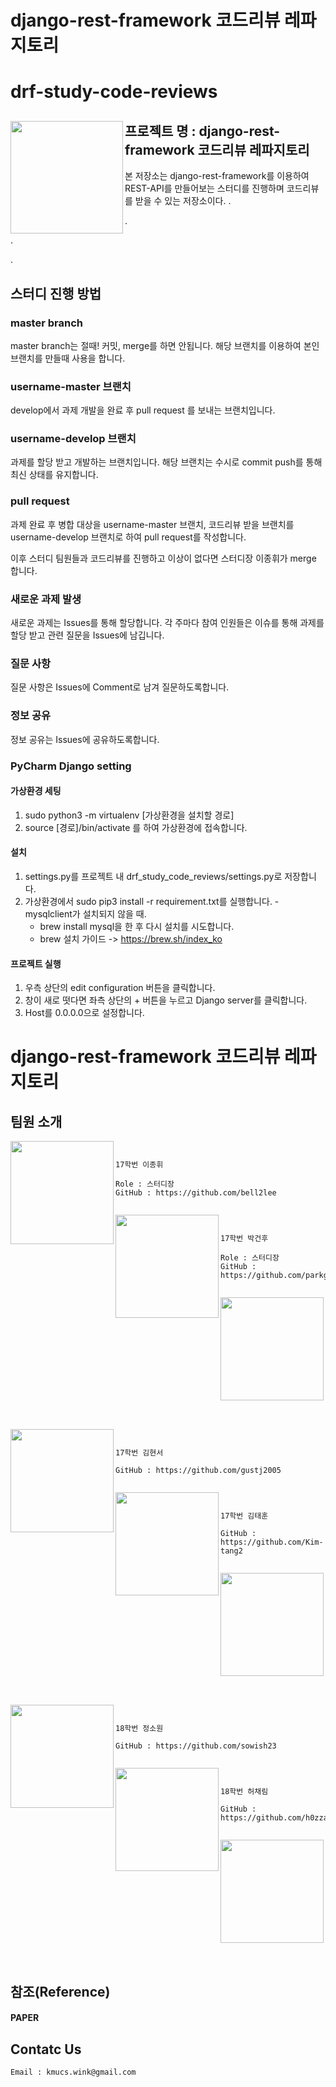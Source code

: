 # django-rest-framework 코드리뷰 레파지토리

# drf-study-code-reviews

<img align="left" width="180" height="180" src="https://wink.kookmin.ac.kr/static/assets/logo/wink-color.png"></img>
**프로젝트 명 : django-rest-framework 코드리뷰 레파지토리**
---
본 저장소는 django-rest-framework를 이용하여 REST-API를 만들어보는 스터디를 진행하며 코드리뷰를 받을 수 있는 저장소이다.
.

.

.

.

## 스터디 진행 방법


### master branch

master branch는 절때! 커밋, merge를 하면 안됩니다.
해당 브랜치를 이용하여 본인 브랜치를 만들때 사용을 합니다.


### username-master 브랜치

develop에서 과제 개발을 완료 후 pull request 를 보내는 브랜치입니다.

### username-develop 브랜치

과제를 할당 받고 개발하는 브랜치입니다. 해당 브랜치는 수시로 commit push를 통해 최신 상태를 유지합니다.

### pull request

과제 완료 후 병합 대상을 username-master 브랜치, 코드리뷰 받을 브랜치를 username-develop 브랜치로 하여 pull request를 작성합니다.

이후 스터디 팀원들과 코드리뷰를 진행하고 이상이 없다면 스터디장 이종휘가 merge 합니다.


### 새로운 과제 발생

새로운 과제는 Issues를 통해 할당합니다. 각 주마다 참여 인원들은 이슈를 통해 과제를 할당 받고 관련 질문을 Issues에 남깁니다.

### 질문 사항

질문 사항은 Issues에 Comment로 남겨 질문하도록합니다.

### 정보 공유

정보 공유는 Issues에 공유하도록합니다.


### PyCharm Django setting
 #### 가상환경 세팅
  1. sudo python3 -m virtualenv [가상환경을 설치할 경로]
  2. source [경로]/bin/activate 를 하여 가상환경에 접속합니다.
 
 #### 설치
  1. settings.py를 프로젝트 내 drf_study_code_reviews/settings.py로 저장합니다.
  2. 가상환경에서 sudo pip3 install -r requirement.txt를 실행합니다.
    - mysqlclient가 설치되지 않을 때.
      - brew install mysql을 한 후 다시 설치를 시도합니다. 
      - brew 설치 가이드 -> https://brew.sh/index_ko
      

 #### 프로젝트 실행 
 1. 우측 상단의 edit configuration 버튼을 클릭합니다.
 2. 창이 새로 떳다면 좌측 상단의 + 버튼을 누르고 Django server를 클릭합니다.
 3. Host를 0.0.0.0으로 설정합니다.

# django-rest-framework 코드리뷰 레파지토리
## 팀원 소개

<img align="left" width="165" height="165" src="https://wink.kookmin.ac.kr/static/images/upload/ACF13837-13AE-4D45-878D-232B94553B24_1_105_c_lgyEbPJ.jpeg"></img>
```


17학번 이종휘

Role : 스터디장
GitHub : https://github.com/bell2lee


```

<img align="left" width="165" height="165" src="https://wink.kookmin.ac.kr/static/images/upload/F7019A73-CA0C-47E2-8C90-B0F3646C4E5C.jpeg"></img>
```


17학번 박건후

Role : 스터디장
GitHub : https://github.com/parkgeonhu


```

<img align="left" width="165" height="165" src="https://wink.kookmin.ac.kr/static/images/upload/123.PNG"></img>
```


17학번 정현구

GitHub : https://github.com/jhg3522


```


<img align="left" width="165" height="165" src="https://wink.kookmin.ac.kr/static/images/upload/1.jpg"></img>
```


17학번 김현서

GitHub : https://github.com/gustj2005


```


<img align="left" width="165" height="165" src="https://wink.kookmin.ac.kr/static/images/upload/25794831.jpeg"></img>
```


17학번 김태훈

GitHub : https://github.com/Kim-tang2


```


<img align="left" width="165" height="165" src="https://wink.kookmin.ac.kr/static/images/upload/28584133.jpeg"></img>
```


17학번 김윤정

GitHub : https://github.com/wwjdtm


```


<img align="left" width="165" height="165" src="https://wink.kookmin.ac.kr/static/images/upload/34D1B7FD-CB8E-428E-84E1-BC27E3F47B48.png"></img>
```


18학번 정소원

GitHub : https://github.com/sowish23


```


<img align="left" width="165" height="165" src="https://wink.kookmin.ac.kr/static/images/upload/303D6E75-2EEB-4898-B8A5-C2A78D84225D.jpeg"></img>
```


18학번 허채림

GitHub : https://github.com/h0zzae


```


<img align="left" width="165" height="165" src="https://wink.kookmin.ac.kr/static/assets/logo/wink-color.png"></img>
```


20학번 이지원

GitHub : https://github.com/easyandones


```


## 참조(Reference)

#### PAPER


## Contatc Us
``` Email : kmucs.wink@gmail.com ```
